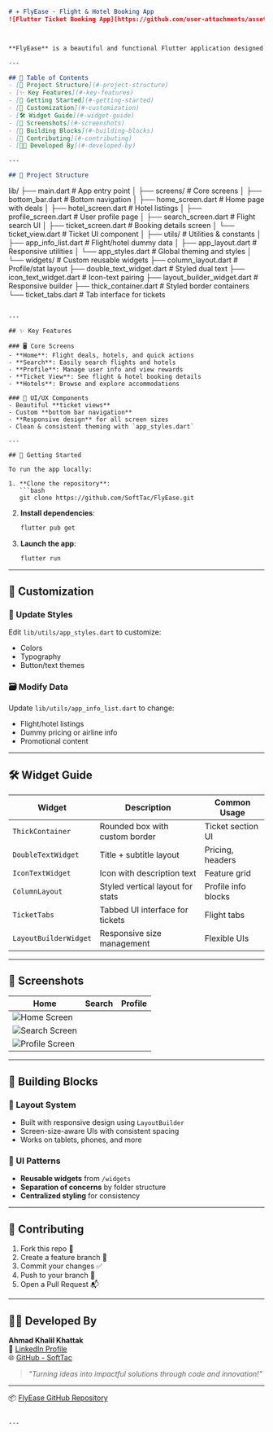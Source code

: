 ```markdown
# ✈️ FlyEase - Flight & Hotel Booking App
![Flutter Ticket Booking App](https://github.com/user-attachments/assets/3ac2d037-65af-4c4e-9ab4-a2e13f64f998)



**FlyEase** is a beautiful and functional Flutter application designed for seamless **flight and hotel booking**. Featuring smooth animations, reusable widgets, and a responsive layout — it's your all-in-one travel companion.

---

## 🧭 Table of Contents
- [📂 Project Structure](#-project-structure)
- [✨ Key Features](#-key-features)
- [🚀 Getting Started](#-getting-started)
- [🎨 Customization](#-customization)
- [🛠️ Widget Guide](#-widget-guide)
- [📱 Screenshots](#-screenshots)
- [🧱 Building Blocks](#-building-blocks)
- [🤝 Contributing](#-contributing)
- [👨‍💻 Developed By](#-developed-by)

---

## 📂 Project Structure

```
lib/
├── main.dart                     # App entry point
│
├── screens/                      # Core screens
│   ├── bottom_bar.dart           # Bottom navigation
│   ├── home_screen.dart          # Home page with deals
│   ├── hotel_screen.dart         # Hotel listings
│   ├── profile_screen.dart       # User profile page
│   ├── search_screen.dart        # Flight search UI
│   ├── ticket_screen.dart        # Booking details screen
│   └── ticket_view.dart          # Ticket UI component
│
├── utils/                        # Utilities & constants
│   ├── app_info_list.dart        # Flight/hotel dummy data
│   ├── app_layout.dart           # Responsive utilities
│   └── app_styles.dart           # Global theming and styles
│
└── widgets/                      # Custom reusable widgets
    ├── column_layout.dart        # Profile/stat layout
    ├── double_text_widget.dart   # Styled dual text
    ├── icon_text_widget.dart     # Icon-text pairing
    ├── layout_builder_widget.dart # Responsive builder
    ├── thick_container.dart      # Styled border containers
    └── ticket_tabs.dart          # Tab interface for tickets
```

---

## ✨ Key Features

### 🖥️ Core Screens
- **Home**: Flight deals, hotels, and quick actions
- **Search**: Easily search flights and hotels
- **Profile**: Manage user info and view rewards
- **Ticket View**: See flight & hotel booking details
- **Hotels**: Browse and explore accommodations

### 🎨 UI/UX Components
- Beautiful **ticket views**
- Custom **bottom bar navigation**
- **Responsive design** for all screen sizes
- Clean & consistent theming with `app_styles.dart`

---

## 🚀 Getting Started

To run the app locally:

1. **Clone the repository**:
   ```bash
   git clone https://github.com/SoftTac/FlyEase.git
   ```

2. **Install dependencies**:
   ```bash
   flutter pub get
   ```

3. **Launch the app**:
   ```bash
   flutter run
   ```

---

## 🎨 Customization

### 🎯 Update Styles
Edit `lib/utils/app_styles.dart` to customize:
- Colors
- Typography
- Button/text themes

### 🗃️ Modify Data
Update `lib/utils/app_info_list.dart` to change:
- Flight/hotel listings
- Dummy pricing or airline info
- Promotional content

---

## 🛠️ Widget Guide

| Widget              | Description                          | Common Usage        |
|---------------------|--------------------------------------|---------------------|
| `ThickContainer`     | Rounded box with custom border        | Ticket section UI   |
| `DoubleTextWidget`   | Title + subtitle layout               | Pricing, headers    |
| `IconTextWidget`     | Icon with description text            | Feature grid        |
| `ColumnLayout`       | Styled vertical layout for stats      | Profile info blocks |
| `TicketTabs`         | Tabbed UI interface for tickets       | Flight tabs         |
| `LayoutBuilderWidget`| Responsive size management            | Flexible UIs        |

---

## 📱 Screenshots

| Home | Search | Profile |
|------|--------|---------|
| ![Home Screen](https://github.com/user-attachments/assets/9242fa58-b004-4e12-b79c-0a30db91f67c) |
| ![Search Screen](https://github.com/user-attachments/assets/c1f2e2b0-893f-474b-b2fd-e062bf050079) |
| ![Profile Screen](https://github.com/user-attachments/assets/93f90acd-a7a6-496d-88cf-342a6fd6a26c) |

---

## 🧱 Building Blocks

### 📐 Layout System
- Built with responsive design using `LayoutBuilder`
- Screen-size-aware UIs with consistent spacing
- Works on tablets, phones, and more

### 🧩 UI Patterns
- **Reusable widgets** from `/widgets`
- **Separation of concerns** by folder structure
- **Centralized styling** for consistency

---

## 🤝 Contributing

1. Fork this repo 🍴  
2. Create a feature branch 🔧  
3. Commit your changes ✅  
4. Push to your branch 🚀  
5. Open a Pull Request 📬  

---

## 👨‍💻 Developed By

**Ahmad Khalil Khattak**  
🔗 [LinkedIn Profile](https://www.linkedin.com/in/ahmad-khalil-33bbb4283/)  
🌐 [GitHub - SoftTac](https://github.com/SoftTac)  

> *"Turning ideas into impactful solutions through code and innovation!"*

---

📦 [FlyEase GitHub Repository](https://github.com/SoftTac/FlyEase)
```

---

